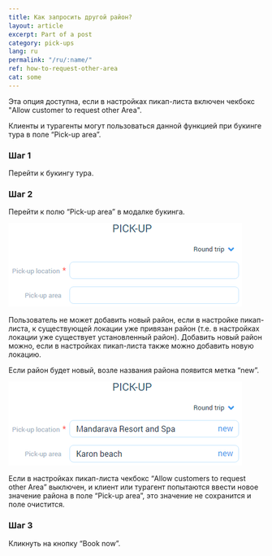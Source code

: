 ```yaml
---
title: Как запросить другой район?
layout: article
excerpt: Part of a post
category: pick-ups
lang: ru
permalink: "/ru/:name/"
ref: how-to-request-other-area
cat: some
---
```


Эта опция доступна, если в настройках пикап-листа включен чекбокс "Allow customer to request other Area". 

Клиенты и турагенты могут пользоваться данной функцией при букинге тура в поле “Pick-up area”. 

### **Шаг 1**

Перейти к букингу тура.
	
### **Шаг 2**

Перейти к полю “Pick-up area” в модалке букинга.

![How_to_request_other_area1](/assets/images/how_to_request_other_area1.png)

Пользователь не может добавить новый район, если в настройке пикап-листа, к существующей локации уже привязан район (т.е. в настройках локации уже существует установленный район). Добавить новый район можно, если в настройках пикап-листа также можно добавить новую локацию.

Если район будет новый, возле названия района появится метка “new”.

![How_to_request_other_area2](/assets/images/how_to_request_other_area2.png)

Если в настройках пикап-листа чекбокс “Allow customers to request other Area” выключен, и клиент или турагент попытаются ввести новое значение района в поле “Pick-up area”, это значение не сохранится и поле очистится.

### **Шаг 3**

Кликнуть на кнопку “Book now”.